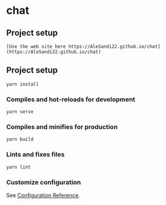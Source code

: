 # chat

## Project setup
```
[Use the web site here https://AleSandi22.github.io/chat](https://AleSandi22.github.io/chat)
```

## Project setup
```
yarn install
```

### Compiles and hot-reloads for development
```
yarn serve
```

### Compiles and minifies for production
```
yarn build
```

### Lints and fixes files
```
yarn lint
```

### Customize configuration
See [Configuration Reference](https://cli.vuejs.org/config/).
